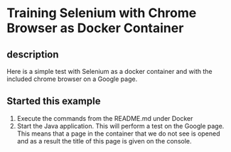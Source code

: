 # Training Selenium with Chrome Browser as Docker Container

## description
Here is a simple test with Selenium as a docker container and with the included chrome browser on a Google page.

## Started this example
1. Execute the commands from the README.md under Docker
2. Start the Java application. This will perform a test on the Google page. This means that a page in the container that we do not see is opened and as a result the title of this page is given on the console.